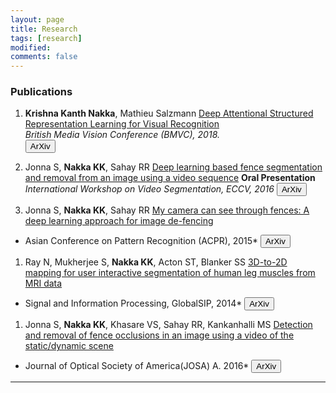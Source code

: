 ```yaml
---
layout: page
title: Research
tags: [research]
modified: 
comments: false
---
```


### Publications

1. **Krishna Kanth Nakka**, Mathieu Salzmann 
[Deep Attentional Structured Representation Learning for Visual Recognition]()    
*British Media Vision Conference (BMVC), 2018.*  
[<button type="button" class="btn btn-info">ArXiv</button>](https://arxiv.org/abs/1805.05389)


1. Jonna S, **Nakka KK**, Sahay RR
[Deep learning based fence segmentation and removal from an image using a video sequence]()
**Oral Presentation**  
*International Workshop on Video Segmentation, ECCV, 2016*
[<button type="button" class="btn btn-info">ArXiv</button>](https://arxiv.org/abs/1609.07727)

1. Jonna S, **Nakka KK**, Sahay RR
[My camera can see through fences: A deep learning approach for image de-fencing]()
* Asian Conference on Pattern Recognition (ACPR), 2015*
[<button type="button" class="btn btn-info">ArXiv</button>](https://arxiv.org/abs/1609.07727)

1. Ray N, Mukherjee S, **Nakka KK**, Acton ST, Blanker SS
[3D-to-2D mapping for user interactive segmentation of human leg muscles from MRI data]()
* Signal and Information Processing, GlobalSIP, 2014*
[<button type="button" class="btn btn-info">ArXiv</button>](https://arxiv.org/abs/1609.07727)

1. Jonna S, **Nakka KK**, Khasare VS, Sahay RR, Kankanhalli MS
[Detection and removal of fence occlusions in an image using a video of the static/dynamic scene]()
* Journal of Optical Society of America(JOSA) A. 2016*
[<button type="button" class="btn btn-info">ArXiv</button>](https://arxiv.org/abs/1609.07727)

-----

